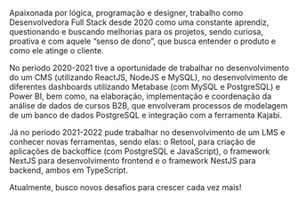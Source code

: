 Apaixonada por lógica, programação e designer, trabalho como Desenvolvedora Full Stack desde 2020 como uma constante aprendiz, questionando e buscando melhorias para os projetos, sendo curiosa, proativa e com aquele “senso de dono”, que busca entender o produto e como ele atinge o cliente.

No período 2020-2021 tive a oportunidade de trabalhar no desenvolvimento do um CMS (utilizando ReactJS, NodeJS e MySQL), no desenvolvimento de diferentes dashboards utilizando Metabase (com MySQL e PostgreSQL) e Power BI, bem como, na elaboração, implementação e coordenação da análise de dados de cursos B2B, que envolveram processos de modelagem de um banco de dados PostgreSQL e integração com a ferramenta Kajabi.

Já no período 2021-2022 pude trabalhar no desenvolvimento de um LMS e conhecer novas ferramentas, sendo elas: o Retool, para criação de aplicações de backoffice (com PostgreSQL e JavaScript), o framework NextJS para desenvolvimento frontend e o framework NestJS para backend, ambos em TypeScript.

Atualmente, busco novos desafios para crescer cada vez mais!

